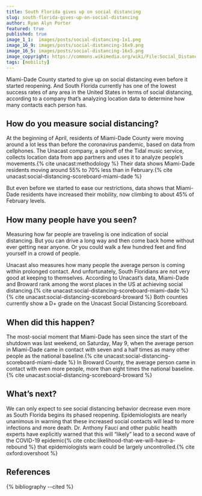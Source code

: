 ```yaml
---
title: South Florida gives up on social distancing
slug: south-florida-gives-up-on-social-distancing
author: Ryan Alyn Porter
featured: true
published: true
image_1_1:  images/posts/social-distancing-1x1.png
image_16_9: images/posts/social-distancing-16x9.png
image_16_5: images/posts/social-distancing-16x5.png
image_copyright: https://commons.wikimedia.org/wiki/File:Social_Distancing_Sign_@_London_Drugs_(49684963711).jpg
tags: [mobility]
---
```


Miami-Dade County started to give up on social distancing even before it started reopening.  And South Florida currently has one of the lowest success rates of any area in the United States in terms of social distancing, according to a company that’s analyzing location data to determine how many contacts each person has.

<!--more-->

## How do you measure social distancing?

At the beginning of April, residents of Miami-Dade County were moving around a lot less than before the coronavirus pandemic, based on data from cellphones.  The Unacast company, a spinoff of the Tidal music service, collects location data from app partners and uses it to analyze people’s movements.{% cite unacast:methodology %}  Their data shows Miami-Dade residents moving around 55% to 70% less than in February.{% cite unacast:social-distancing-scoreboard-miami-dade %}

But even before we started to ease our restrictions, data shows that Miami-Dade residents have increased their mobility, now climbing to about 45% of February levels.

## How many people have you seen?

Measuring how far people are traveling is one indication of social distancing.  But you can drive a long way and then come back home without ever getting near anyone.  Or you could walk a few hundred feet and find yourself in a crowd of people.

Unacast also measures how many people the average person is coming within prolonged contact.  And unfortunately, South Floridians are not very good at keeping to themselves.  According to Unacast’s data, Miami-Dade and Broward rank among the worst places in the US at achieving social distancing.{% cite unacast:social-distancing-scoreboard-miami-dade %}{% cite unacast:social-distancing-scoreboard-broward %}  Both counties currently show a D+ grade on the Unacast Social Distancing Scoreboard.

## When did this happen?

The most-social moment that Miami-Dade has seen since the start of the shutdown was last weekend, on Saturday, May 9, when the average person in Miami-Dade came in contact with seven and a half times as many other people as the national baseline.{% cite unacast:social-distancing-scoreboard-miami-dade %}  In Broward County, the average person came in contact with even more people, more than eight times the national baseline.{% cite unacast:social-distancing-scoreboard-broward %}

## What’s next?

We can only expect to see social distancing behavior decrease even more as South Florida begins its phased reopening.  Epidemiologists are nearly unanimous in warning that these increased social contacts will lead to more infections and more death.  Dr. Anthony Fauci and other public health experts have explicitly warned that this will “likely” lead to a second wave of the COVID-19 epidemic{% cite cnbc:likelihood-that-we-will-have-a-rebound %} that epidemiologists warn could be largely uncontrolled.{% cite oxford:overshoot %}

<h2>References</h2>

{% bibliography --cited %}
